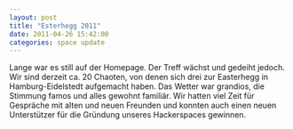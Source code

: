 ```yaml
---
layout: post
title: "Esterhegg 2011"
date: 2011-04-26 15:42:00
categories: space update
---
```

Lange war es still auf der Homepage. Der Treff wächst und gedeiht jedoch. Wir sind derzeit ca. 20 Chaoten, von denen sich drei  zur Easterhegg in Hamburg-Eidelstedt aufgemacht haben. Das Wetter war grandios, die Stimmung famos und alles gewohnt familiär. Wir hatten viel Zeit für Gespräche mit alten und neuen Freunden und konnten auch einen neuen Unterstützer für die Gründung unseres Hackerspaces gewinnen.

